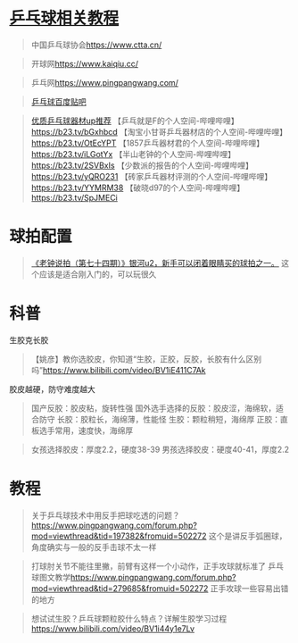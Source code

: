 # [乒乓球相关教程](https://github.com/noteMay/blog/issues/33)

> 中国乒乓球协会<https://www.ctta.cn/>

> 开球网<https://www.kaiqiu.cc/>

> 乒乓网<https://www.pingpangwang.com/>

> [乒乓球百度贴吧](https://tieba.baidu.com/f?kw=%E4%B9%92%E4%B9%93%E7%90%83&ie=utf-8)

> [优质乒乓球器材up推荐](https://www.bilibili.com/video/BV1VS4y167XV)
【乒乓就是F的个人空间-哔哩哔哩】<https://b23.tv/bGxhbcd>
【淘宝小甘哥乒乓器材店的个人空间-哔哩哔哩】<https://b23.tv/OtEcYPT>
【1857乒乓器材君的个人空间-哔哩哔哩】<https://b23.tv/iLGotYx>
【半山老钟的个人空间-哔哩哔哩】<https://b23.tv/2SVBxIs>
【少数派的报告的个人空间-哔哩哔哩】<https://b23.tv/yQRO231>
【砖家乒乓器材评测的个人空间-哔哩哔哩】<https://b23.tv/YYMRM38>
【破晓d97的个人空间-哔哩哔哩】<https://b23.tv/SpJMECi>

# 球拍配置

> [《老钟说拍（第七十四期）》银河u2，新手可以闭着眼睛买的球拍之一。](https://www.bilibili.com/video/BV1LE411n7rs)
这个应该是适合刚入门的，可以玩很久

# 科普

生胶克长胶

> 【姚彦】教你选胶皮，你知道“生胶，正胶，反胶，长胶有什么区别吗”<https://www.bilibili.com/video/BV1iE411C7Ak>

胶皮越硬，防守难度越大

> 国产反胶：胶皮粘，旋转性强
> 国外选手选择的反胶：胶皮涩，海绵软，适合防守
> 长胶：胶粒长，海绵薄，性能怪
> 生胶：颗粒稍短，海绵厚
> 正胶：直板选手常用，速度快，海绵厚

> 女孩选择胶皮：厚度2.2，硬度38-39
> 男孩选择胶皮：硬度40-41，厚度2.2

# 教程

> 关于乒乓球技术中用反手把球吃透的问题？<https://www.pingpangwang.com/forum.php?mod=viewthread&tid=197382&fromuid=502272>
这个是讲反手弧圈球，角度确实与一般的反手击球不太一样

> 打球肘关节不能往里撇，前臂有这样一个小动作，正手攻球就标准了 乒乓球图文教学<https://www.pingpangwang.com/forum.php?mod=viewthread&tid=279685&fromuid=502272>
正手攻球一些容易出错的地方

> 想试试生胶？乒乓球颗粒胶什么特点？详解生胶学习过程<https://www.bilibili.com/video/BV1i44y1e7Lv>